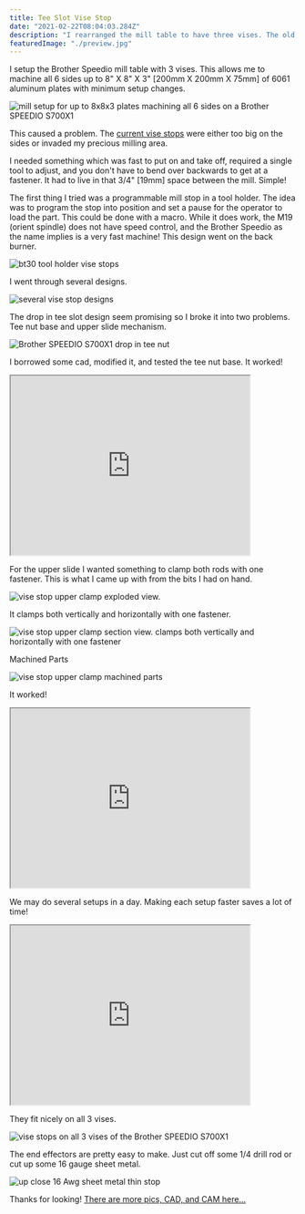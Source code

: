 ```yaml
---
title: Tee Slot Vise Stop
date: "2021-02-22T08:04:03.284Z"
description: "I rearranged the mill table to have three vises. The old vise stops did not work anymore so I designed and machined new ones!"
featuredImage: "./preview.jpg"
---
```


I setup the Brother Speedio mill table with 3 vises. This allows me to machine all 6 sides up to 8" X 8" X 3" [200mm X 200mm X 75mm] of 6061 aluminum plates with minimum setup changes.

<img class="blog-img" src="https://circuit-case-blog.s3-us-west-1.amazonaws.com/2021-02-22-tee-slot-vise-stop/brother-speedio-s700x1-3-vise-6-side-setup.JPG" alt="mill setup for up to 8x8x3 plates machining all 6 sides on a Brother SPEEDIO
S700X1"><br/>

This caused a problem. The <a href="https://www.google.com/search?q=mill+vise+stop&tbm=isch&ved=2ahUKEwjL9e6s8PvuAhUUqZ4KHWplADAQ2-cCegQIABAA" target="_blank">current vise stops</a> were either too big on the sides or invaded my precious milling area.

I needed something which was fast to put on and take off, required a single tool to adjust, and you don't have to bend over backwards to get at a fastener. It had to live in that 3/4" [19mm] space between the mill. Simple!

The first thing I tried was a programmable mill stop in a tool holder. The idea was to program the stop into position and set a pause for the operator to load the part. This could be done with a macro. While it does work, the M19 (orient spindle) does not have speed control, and the Brother Speedio as the name implies is a very fast machine! This design went on the back burner.

<img class="blog-img" src="https://circuit-case-blog.s3-us-west-1.amazonaws.com/2021-02-22-tee-slot-vise-stop/BT30-tool-stop.jpg" alt="bt30 tool holder vise stops"><br/>

I went through several designs.

<img class="blog-img" src="https://circuit-case-blog.s3-us-west-1.amazonaws.com/2021-02-22-tee-slot-vise-stop/several-different-vise-stop-designs.JPG" alt="several vise stop designs"><br/>

The drop in tee slot design seem promising so I broke it into two problems. Tee nut base and upper slide mechanism.

<img class="blog-img" src="https://circuit-case-blog.s3-us-west-1.amazonaws.com/2021-02-22-tee-slot-vise-stop/brother-speedio-s700x1-drop-in-tee-nut.gif" alt="Brother SPEEDIO S700X1 drop in tee nut"><br/>

I borrowed some cad, modified it, and tested the tee nut base. It worked!

<iframe width="420" height="315"
src="https://youtube.com/embed/Rz8K39YknvY?controls=0">
</iframe>

For the upper slide I wanted something to clamp both rods with one fastener. This is what I came up with from the bits I had on hand.

<img class="blog-img" src="https://circuit-case-blog.s3-us-west-1.amazonaws.com/2021-02-22-tee-slot-vise-stop/upper-slide-stop-exploded.JPG" alt="vise stop upper clamp exploded view."><br/>

It clamps both vertically and horizontally with one fastener.

<img class="blog-img" src="https://circuit-case-blog.s3-us-west-1.amazonaws.com/2021-02-22-tee-slot-vise-stop/upper-slide-stop-section.JPG" alt="vise stop upper clamp section view. clamps both vertically and horizontally with one fastener"><br/>

Machined Parts

<img class="blog-img" src="https://circuit-case-blog.s3-us-west-1.amazonaws.com/2021-02-22-tee-slot-vise-stop/components-upper-slide.jpg" alt="vise stop upper clamp machined parts"><br/>

It worked!

<iframe width="420" height="315"
src="https://youtube.com/embed/XQF_gbC1F5k?controls=0">
</iframe>

We may do several setups in a day. Making each setup faster saves a lot of time!

<iframe width="420" height="315"
src="https://youtube.com/embed/RGDaxueL3bs?controls=0">
</iframe>

They fit nicely on all 3 vises.

<img class="blog-img" src="https://circuit-case-blog.s3-us-west-1.amazonaws.com/2021-02-22-tee-slot-vise-stop/vise-stops-on-all-3-vises.jpg" alt="vise stops on all 3 vises of the Brother SPEEDIO S700X1"><br/>

The end effectors are pretty easy to make. Just cut off some 1/4 drill rod or cut up some 16 gauge sheet metal.

<img class="blog-img" src="https://circuit-case-blog.s3-us-west-1.amazonaws.com/2021-02-22-tee-slot-vise-stop/preview.jpg" alt="up close 16 Awg sheet metal thin stop"><br/>

Thanks for looking! <a href="https://cad.onshape.com/documents/09de32e25b0643d725474b95/w/39d498b446f83df34d49e285/e/e3d45c397bcca88d34c7d011" target="_blank">There are more pics, CAD, and CAM here...</a>
